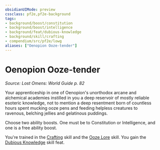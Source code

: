 ```yaml
---
obsidianUIMode: preview
cssclass: pf2e,pf2e-background
tags:
- background/boost/constitution
- background/boost/intelligence
- background/feat/dubious-knowledge
- background/skill/crafting
- compendium/src/pf2e/lowg
aliases: ["Oenopion Ooze-tender"]
---
```

# Oenopion Ooze-tender
*Source: Lost Omens: World Guide p. 82*  

Your apprenticeship in one of Oenopion's unorthodox arcane and alchemical academies instilled in you a deep reservoir of mostly reliable esoteric knowledge, not to mention a deep resentment born of countless hours spent mucking ooze pens and feeding helpless creatures to ravenous, belching jellies and gelatinous puddings.

Choose two ability boosts. One must be to Constitution or Intelligence, and one is a free ability boost.

You're trained in the [Crafting](/compendium/skills.md#Crafting) skill and the [Ooze Lore](/compendium/skills.md#Lore) skill. You gain the [Dubious Knowledge](/compendium/feats/dubious-knowledge.md) skill feat.